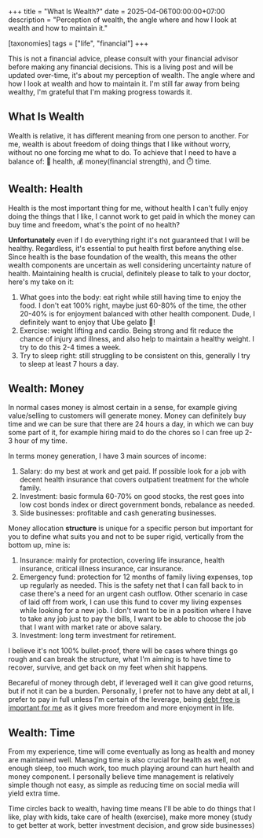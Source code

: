 +++
title = "What Is Wealth?"
date = 2025-04-06T00:00:00+07:00
description = "Perception of wealth, the angle where and how I look at wealth and how to maintain it."

[taxonomies]
tags = ["life", "financial"]
+++

This is not a financial advice, please consult with your financial advisor before making any financial decisions.
This is a living post and will be updated over-time, it's about my perception of wealth. The angle where and how I look at wealth and how to maintain it. I'm still far away from being wealthy, I'm grateful that I'm making progress towards it.


## What Is Wealth
Wealth is relative, it has different meaning from one person to another.
For me, wealth is about freedom of doing things that I like without worry, without no one forcing me what to do. To achieve that I need to have a balance of: 💪 health, 💰 money(financial strength), and ⏱️  time.


## Wealth: Health
Health is the most important thing for me, without health I can't fully enjoy doing the things that I like,
I cannot work to get paid in which the money can buy time and freedom, what's the point of no health?

**Unfortunately** even if I do everything right it's not guaranteed that I will be healthy. Regardless, it's essential to put health first before anything else. Since health is the base foundation of the wealth, this means the other wealth components are uncertain as well considering uncertainty nature of health. Maintaining health is crucial, definitely please to talk to your doctor, here's my take on it:
1. What goes into the body: eat right while still having time to enjoy the food. I don't eat 100% right, maybe just 60-80% of the time, the other 20-40% is for enjoyment balanced with other health component. Dude, I definitely want to enjoy that Ube gelato 🍨!
2. Exercise: weight lifting and cardio. Being strong and fit reduce the chance of injury and illness, and also help to maintain a healthy weight. I try to do this 2-4 times a week.
3. Try to sleep right: still struggling to be consistent on this, generally I try to sleep at least 7 hours a day.


## Wealth: Money
In normal cases money is almost certain in a sense, for example giving value/selling to customers will generate money.
Money can definitely buy time and we can be sure that there are 24 hours a day, in which we can buy some part of it, for example hiring maid to do the chores so I can free up 2-3 hour of my time.

In terms money generation, I have 3 main sources of income:
1. Salary: do my best at work and get paid. If possible look for a job with decent health insurance that covers outpatient treatment for the whole family.
2. Investment: basic formula 60-70% on good stocks, the rest goes into low cost bonds index or direct government bonds, rebalance as needed.
3. Side businesses: profitable and cash generating businesses.


Money allocation **structure** is unique for a specific person but important for you to define what suits you and not to be super rigid, vertically from the bottom up, mine is:
1. Insurance: mainly for protection, covering life insurance, health insurance, critical illness insurance, car insurance.
2. Emergency fund: protection for 12 months of family living expenses, top up regularly as needed. This is the safety net that I can fall back to in case there's a need for an urgent cash outflow. Other scenario in case of laid off from work, I can use this fund to cover my living expenses while looking for a new job. I don't want to be in a position where I have to take any job just to pay the bills, I want to be able to choose the job that I want with market rate or above salary.
3. Investment: long term investment for retirement.

I believe it's not 100% bullet-proof, there will be cases where things go rough and can break the structure, what I'm aiming is to have time to recover, survive, and get back on my feet when shit happens.

Becareful of money through debt, if leveraged well it can give good returns, but if not it can be a burden. Personally, I prefer not to have any debt at all, I prefer to pay in full unless I'm certain of the leverage, being [debt free is important for me](/posts/life/debt-free-is-it-worth-it) as it gives more freedom and more enjoyment in life.


## Wealth: Time
From my experience, time will come eventually as long as health and money are maintained well. Managing time is also crucial for health as well, not enough sleep, too much work, too much playing around can hurt health and money component.
I personally believe time management is relatively simple though not easy, as simple as reducing time on social media will yield extra time.

Time circles back to wealth, having time means I'll be able to do things that I like, play with kids, take care of health (exercise), make more money (study to get better at work, better investment decision, and grow side businesses)

